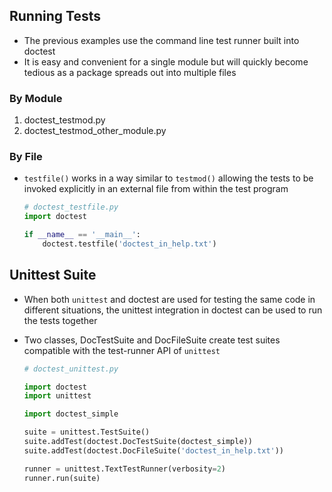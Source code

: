 ## Running Tests
- The previous examples use the command line test runner built into doctest
- It is easy and convenient for a single module but will quickly become tedious as a package spreads out into multiple files

### By Module
1. doctest_testmod.py
2. doctest_testmod_other_module.py

### By File
- `testfile()` works in a way similar to `testmod()` allowing the tests to be invoked explicitly in an external file from within the test program
    
    ```python
    # doctest_testfile.py
    import doctest

    if __name__ == '__main__':
        doctest.testfile('doctest_in_help.txt')
    ```

## Unittest Suite
- When both `unittest` and doctest are used for testing the same code in different situations, the unittest integration in doctest can be used to run the tests together
- Two classes, DocTestSuite and DocFileSuite create test suites compatible with the test-runner API of `unittest`

    ```python
    # doctest_unittest.py

    import doctest
    import unittest

    import doctest_simple

    suite = unittest.TestSuite()
    suite.addTest(doctest.DocTestSuite(doctest_simple))
    suite.addTest(doctest.DocFileSuite('doctest_in_help.txt'))

    runner = unittest.TextTestRunner(verbosity=2)
    runner.run(suite)
    ```
